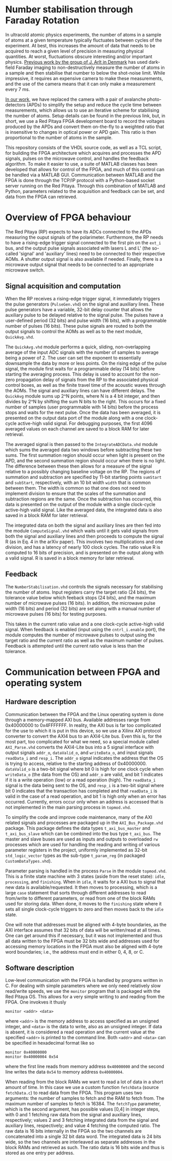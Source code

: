# Number stabilisation through Faraday Rotation

In ultracold atomic physics experiments, the number of atoms in a sample of atoms at a given temperature typically fluctuates between cycles of the experiment.  At best, this increases the amount of data that needs to be acquired to reach a given level of precision in measuring physical quantities.  At worst, fluctuations obscure interesting and/or important physics.  [Previous work by the group of J. Arlt in Denmark](https://link.aps.org/doi/10.1103/PhysRevLett.117.073604) has used dark-field Faraday imaging to non-destructively measure the number of atoms in a sample and then stabilise that number to below the shot-noise limit.  While impressive, it requires an expensive camera to make these measurements, and the use of the camera means that it can only make a measurement every 7 ms.  

[In our work](https://arxiv.org/abs/2102.01773), we have replaced the camera with a pair of avalanche photo-detectors (APDs) to simplify the setup and reduce the cycle time between measurements, which allows us to use an iterative scheme for stabilising the number of atoms.  Setup details can be found in the previous link, but, in short, we use a Red Pitaya FPGA development board to record the voltages produced by the APDs and convert them on-the-fly to a weighted ratio that is insensitive to changes in optical power or APD gain.  This ratio is then proportional to the number of atoms in the sample.

This repository consists of the VHDL source code, as well as a TCL script, for building the FPGA architecture which acquires and processes the APD signals, pulses on the microwave control, and handles the feedback algorithm.  To make it easier to use, a suite of MATLAB classes has been developed that allows for control of the FPGA, and much of this control can be handled via a MATLAB GUI.  Communication between MATLAB and the FPGA is done through the TCP/IP protocol with a Python-based socket server running on the Red Pitaya.  Through this combination of MATLAB and Python, parameters related to the acquisition and feedback can be set, and data from the FPGA can retrieved.

# Overview of FPGA behaviour

The Red Pitaya (RP) expects to have its ADCs connected to the APDs measuring the ouput signals of the polarimeter.  Furthermore, the RP needs to have a rising-edge trigger signal connected to the first pin on the `ext_i` bus, and the output pulse signals associated with lasers L and L' (the so-called 'signal' and 'auxiliary' lines) need to be connected to their respective AOMs.  A shutter output signal is also available if needed.  Finally, there is a microwave output signal that needs to be connected to an appropriate microwave switch.

## Signal acquisition and computation

When the RP receives a rising-edge trigger signal, it immediately triggers the pulse generators (`PulseGen.vhd`) on the signal and auxiliary lines.  These pulse generators have a variable, 32-bit delay counter that allows the auxiliary pulse to be delayed relative to the signal pulse.  The pulses have a user-defined period (32 bits) and pulse width (16 bits), with a programmable number of pulses (16 bits).  These pulse signals are routed to both the output signals to control the AOMs as well as to the next module, `QuickAvg.vhd`.

The `QuickAvg.vhd` module performs a quick, sliding, non-overlapping average of the input ADC signals with the number of samples to average being a power of 2.  The user can set the exponent to essentially downsample the data by more or less points.  On the rising edge of the pulse signal, the module first waits for a programmable delay (14 bits) before starting the averaging process.  This delay is used to account for the non-zero propagation delay of signals from the RP to the associated physical control boxes, as well as the finite travel time of the acoustic waves through the AOMs.  The signal and auxiliary lines can have different delays.  The `QuickAvg` module sums up 2^N points, where N is a 4 bit integer, and then divides by 2^N by shifting the sum N bits to the right.  This occurs for a fixed number of samples (user programmable with 14 bits) before the process stops and waits for the next pulse.  Once the data has been averaged, it is presented on the output data port of the module along with a one clock-cycle active-high valid signal.  For debugging purposes, the first 4096 averaged values on each channel are saved to a block RAM for later retrieval.

The averaged signal is then passed to the `IntegrateADCData.vhd` module which sums the averaged data two windows before subtracting these two sums.  The first summation region should occur when light is present on the APD, and the second summation region should occur when there is no light.  The difference between these then allows for a measure of the signal relative to a possibly changing baseline voltage on the RP.  The regions of summation and subtraction are specified by 11-bit starting points `sumStart` and `subStart`, respectively, with an 10 bit width `width` that is common between them.  The width is common so that one does not need to implement division to ensure that the scales of the summation and subtraction regions are the same.  Once the subtraction has occurred, this data is presented on the output of the module with a single clock-cycle active-high valid signal.  Like the averaged data, the integrated data is also saved in a block RAM for later retrieval.

The integrated data on both the signal and auxiliary lines are then fed into the module `ComputeSignal.vhd` which waits until it gets valid signals from both the signal and auxiliary lines and then proceeds to compute the signal R (as in Eq. 4 in the arXiv paper).  This involves two multiplications and one division, and has a latency of nearly 100 clock cycles.  The ratio value R is computed to 16 bits of precision, and is presented on the output along with a valid signal.  R is saved in a block memory for later retrieval.

## Feedback

The `NumberStabilisation.vhd` controls the signals necessary for stabilising the number of atoms.  Input registers carry the target ratio (24 bits), the tolerance value below which feeback stops (24 bits), and the maximum number of microwave pulses (16 bits).  In addition, the microwave pulse width (16 bits) and period (32 bits) are set along with a manual number of microwave pulses (16 bits) for testing purposes.

This takes in the current ratio value and a one clock-cycle active-high valid signal. When feedback is enabled (input using the `cntrl_i.enable` port), the module computes the number of microwave pulses to output using the target ratio and the current ratio as well as the maximum number of pulses.  Feedback is attempted until the current ratio value is less than the tolerance.

# Communication between FPGA and operating system

## Hardware description

Communication between the FPGA and the Linux operating system is done through a memory-mapped AXI bus.  Available addresses range from 0x40000000 to 0x4FFFFFFF.  In reality, the AXI bus is far too complicated for the use to which it is put in this device, so we use a Xilinx AXI protocol converter to convert the AXI4 bus to an AXI4-Lite bus.  Even this is, for the most part, too complicated for what we need, so a special module called `AXI_Parse.vhd` converts the AXI4-Lite bus into a 5 signal interface with output signals `addr_o`, `dataValid_o`, and `writeData_o`, and input signals `readData_i` and `resp_i`.  The `addr_o` signal indicates the address that the OS is trying to access, relative to the starting address of 0x40000000.  `dataValid_o` is a two-bit signal where bit 0 is high for one clock cycle when `writeData_o` (the data from the OS) and `addr_o` are valid, and bit 1 indicates if it is a write operation (low) or a read operation (high).  The `readData_i` signal is the data being sent to the OS, and `resp_i` is a two-bit signal where bit 0 indicates that the transaction has completed and that `readData_i` is valid in the case of a read operation, and bit 1 is high only when an error has occurred.  Currently, errors occur only when an address is accessed that is not implemented in the main parsing process in `topmod.vhd`.

To simplify the code and improve code maintenance, many of the AXI related signals and processes are packaged up in the `AXI_Bus_Package.vhd` package.  This package defines the data types `t_axi_bus_master` and `t_axi_bus_slave` which can be combined into the bus type `t_axi_bus`.  The master and slave buses are used as inputs and outputs to overloaded `rw` processes which are used for handling the reading and writing of various parameter registers in the project, uniformly implemented as 32-bit `std_logic_vector` types as the sub-type `t_param_reg` (in packaged `CustomDataTypes.vhd`).

Parameter parsing is handled in the process `Parse` in the module `topmod.vhd`. This is a finite state machine with 3 states (aside from the reset state): `idle`, `processing`, and `finishing`.  When in `idle`, it waits for a AXI bus to signal that new data is available/requested.  It then moves to processing, which is a large `case` statement that sorts through different addresses to read from/write to different parameters, or read from one of the block RAMs used for storing data.  When done, it moves to the `finishing` state where it sets all single clock-cycle triggers to zero and then moves back to the `idle` state.

One will note that addresses must be aligned with 4-byte boundaries, as the AXI interface assumes that 32 bits of data will be written/read at all times.  One can get around this if necessary, but it was not implemented and thus all data written to the FPGA must be 32 bits wide and addresses used for accessing memory locations in the FPGA must also be aligned with 4-byte word boundaries; i.e., the address must end in either 0, 4, 8, or C.

## Software description

Low-level communication with the FPGA is handled by programs written in C.  For dealing with simple parameters where we only need relatively slow read/write speeds, we use the `monitor` program that is packaged with the Red Pitaya OS.  This allows for a very simple writing to and reading from the FPGA.  One invokves it thusly
```
monitor <addr> <data>
```
where `<addr>` is the memory address to access specified as an unsigned integer, and `<data>` is the data to write, also as an unsigned integer.  If data is absent, it is considered a read operation and the current value at the specified `<addr>` is printed to the command line.  Both `<addr>` and `<data>` can be specified in hexadecimal format like so
```
monitor 0x40000000
monitor 0x40000004 0x54
```
where the first line reads from memory address `0x40000000` and the second line writes the data `0x54` to memory address `0x40000004`.  

When reading from the block RAMs we want to read a lot of data in a short amount of time.  In this case we use a custom function `fetchData` (source `fetchData.c`) to read data from the FPGA.  This program uses two arguments: the number of samples to fetch and the RAM to fetch from.  The maximum number of samples to fetch is 16384.  The `fetchType` parameter, which is the second argument, has possible values [0,4] in integer steps, with 0 and 1 fetching raw data from the signal and auxiliary lines, respectively; values 2 and 3 fetching integrated data from the signal and auxiliary lines, respectively; and value 4 fetching the computed ratio.  The raw data is 16 bits internally in the FPGA so the two channels are concatenated into a single 32 bit data word.  The integrated data is 24 bits wide, so the two channels are interleaved as separate addresses in the block RAMs and retrieved as such.  The ratio data is 16 bits wide and thus is stored as one entry per address.

